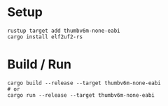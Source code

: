 # Setup
```
rustup target add thumbv6m-none-eabi
cargo install elf2uf2-rs
```

# Build / Run
```
cargo build --release --target thumbv6m-none-eabi
# or
cargo run --release --target thumbv6m-none-eabi
```

